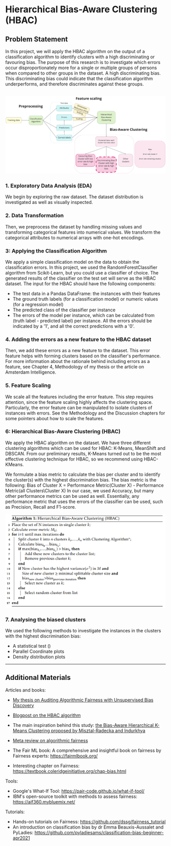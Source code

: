 # Hierarchical Bias-Aware Clustering (HBAC)


## Problem Statement
In this project, we will apply the HBAC algorithm on the output of a classification algorithm to identify clusters with a high discriminating or favouring bias. The purpose of this research is to investigate which errors occur disproportionately more for a single or multiple groups of persons when compared to other groups in the dataset. A high discriminating bias. This discriminating bias could indicate that the classification algorithm underperforms, and therefore discriminates against these groups. 

![HBAC Pipeline](./Images/Bias_Workflow.jpg)
---

### 1. Exploratory Data Analysis (EDA)
We begin by exploring the raw dataset. The dataset distribution is investigated as well as visually inspected. 

### 2. Data Transformation
Then, we preprocess the dataset by handling missing values and transforming categorical features into numerical values. We transform the categorical attributes to numerical arrays with one-hot encodings. 

### 3: Applying the Classification Algorithm  
We apply a simple classification model on the data to obtain the classification errors. In this project, we used the RandomForestClassifier algorithm from Scikit-Learn, but you could use a classifier of choice. The generated results of the classifier on the test set will serve as the HBAC dataset. 
The input for the HBAC should have the following components:
- The test data in a Pandas DataFrame: the instances with their features 
- The ground truth labels (for a classification model) or numeric values (for a regression model)
- The predicted class of the classifier per instance
- The errors of the model per instance, which can be calculated from (truth label - predicted label) per instance. All the errors should be indicated by a '1', and all the correct predictions with a '0'.

### 4. Adding the errors as a new feature to the HBAC dataset
Then, we add these errors as a new feature to the dataset. This error feature helps with forming clusters based on the classifier's performance. For more information about the rationale behind including errors as a feature, see Chapter 4, Methodology of my thesis or the article on Amsterdam Intelligence.

### 5. Feature Scaling
We scale all the features including the error feature. This step requires attention, since the feature scaling highly affects the clustering space. Particularly, the error feature can be manipulated to isolate clusters of instances with errors. See the Methodology and the Discussion chapters for some pointers about how to scale the features. 

### 6: Hierarchical Bias-Aware Clustering (HBAC)
We apply the HBAC algorithm on the dataset. We have three different clustering algorithms which can be used for HBAC: K-Means, MeanShift and DBSCAN. From our preliminary results, K-Means turned out to be the most effective clustering technique for HBAC, so we recommend using HBAC-KMeans. 

We formulate a bias metric to calculate the bias per cluster and to identify the cluster(s) with the highest discrimination bias. 
The bias metric is the following: 
Bias of Cluster X = Performance Metric(Cluster X) - Performance Metric(all Clusters\Cluster X)
In our case, we used Accuracy, but many other performance metrics can be used as well. Essentially, any performance metric that uses the errors of the classifier can be used, such as Precision, Recall and F1-score. 

![HBAC Pseudocode](./Images/Pseudocode_HBAC.png)

### 7. Analysing the biased clusters
We used the following methods to investigate the instances in the clusters with the highest discrimination bias:
* A statistical test ()
* Parallel Coordinate plots
* Density distribution plots

--- 

## Additional Materials
Articles and books:
* [My thesis on Auditing Algorithmic Fairness with Unsupervised Bias Discovery](https://drive.google.com/file/d/1O-zaLDryiO7uo4XTGqd7BifFCpkIGBEb/view "Auditing Algorithmic Fairness with Unsupervised Bias Discovery") 
* [Blogpost on the HBAC algorithm](https://www.amsterdamintelligence.com/posts "Amsterdam Intelligence Blogpost")

* The main inspiration behind this study: [the Bias-Aware Hierarchical K-Means Clustering proposed by Misztal-Radecka and Indurkhya](https://bit.ly/3lcfiBq "Bias-Aware Hierarchical K-Means Clustering")
* [Meta review on algorithmic fairness](https://www.researchgate.net/profile/Ninareh-Mehrabi/publication/335420210_A_Survey_on_Bias_and_Fairness_in_Machine_Learning/links/5dcafbf092851c818049e208/A-Survey-on-Bias-and-Fairness-in-Machine-Learning.pdf "A Survey on Bias and Fairness in ML")
* The Fair ML book: A comprehensive and insightful book on fairness by Fairness experts: https://fairmlbook.org/
* Interesting chapter on Fairness: https://textbook.coleridgeinitiative.org/chap-bias.html

Tools:
* Google's What-If Tool: https://pair-code.github.io/what-if-tool/
* IBM's open-source toolkit with methods to assess fairness: https://aif360.mybluemix.net/ 

Tutorials:
* Hands-on tutorials on Fairness: https://github.com/dssg/fairness_tutorial
* An introduction on classification bias by dr Emma Beauxis-Aussalet and PyLadies: https://github.com/pyladiesams/classification-bias-beginner-apr2021
 
